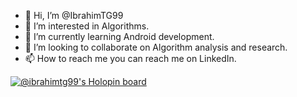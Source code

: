 - 👋 Hi, I’m @IbrahimTG99
- 👀 I’m interested in Algorithms.
- 🌱 I’m currently learning Android development.
- 💞️ I’m looking to collaborate on Algorithm analysis and research.
- 📫 How to reach me you can reach me on LinkedIn.

[![@ibrahimtg99's Holopin board](https://holopin.me/ibrahimtg99)](https://holopin.io/@ibrahimtg99)

<!---
IbrahimTG99/IbrahimTG99 is a ✨ special ✨ repository because its `README.md` (this file) appears on your GitHub profile.
You can click the Preview link to take a look at your changes.
--->

